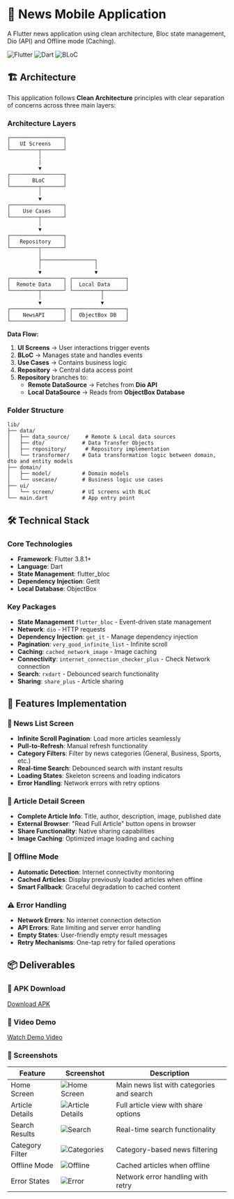 # 📱 News Mobile Application

A Flutter news application using clean architecture, Bloc state management, Dio (API) and Offline mode (Caching).

![Flutter](https://img.shields.io/badge/Flutter-02569B?style=for-the-badge&logo=flutter&logoColor=white)
![Dart](https://img.shields.io/badge/Dart-0175C2?style=for-the-badge&logo=dart&logoColor=white)
![BLoC](https://img.shields.io/badge/BLoC-02569B?style=for-the-badge&logo=flutter&logoColor=white)

## 🏗️ Architecture

This application follows **Clean Architecture** principles with clear separation of concerns across three main layers:

### Architecture Layers

```
┌─────────────────┐
│   UI Screens    │
└─────────┬───────┘
          │
          |
          ▼
┌─────────────────┐
│       BLoC      │
└─────────┬───────┘
          │
          ▼
┌─────────────────┐
│    Use Cases    │
└─────────┬───────┘
          │
          ▼
┌─────────────────┐
│   Repository    │
└─────────┬───────┘
          │
          ├─────────────────┐
          │                 │
          ▼                 ▼
┌─────────────────┐ ┌─────────────────┐
│  Remote Data    │ │  Local Data     │
└─────────┬───────┘ └─────────┬───────┘
          │                   │
          ▼                   ▼
┌─────────────────┐ ┌─────────────────┐
│    NewsAPI      │ │  ObjectBox DB   │
└─────────────────┘ └─────────────────┘
```

**Data Flow:**
1. **UI Screens** → User interactions trigger events
2. **BLoC** → Manages state and handles events
3. **Use Cases** → Contains business logic
4. **Repository** → Central data access point
5. **Repository** branches to:
    - **Remote DataSource** → Fetches from **Dio API**
    - **Local DataSource** → Reads from **ObjectBox Database**

### Folder Structure

```
lib/
├── data/
│   ├── data_source/     # Remote & Local data sources
│   ├── dto/            # Data Transfer Objects
│   ├── repository/      # Repository implementation
│   └── transformer/    # Data transformation logic between domain, dto and entity models
├── domain/
│   ├── model/          # Domain models
│   └── usecase/        # Business logic use cases
├── ui/
│   └── screen/         # UI screens with BLoC
└── main.dart           # App entry point
```

## 🛠️ Technical Stack

### Core Technologies
- **Framework**: Flutter 3.8.1+
- **Language**: Dart
- **State Management**: flutter_bloc
- **Dependency Injection**: GetIt
- **Local Database**: ObjectBox

### Key Packages
- **State Management** `flutter_bloc` - Event-driven state management
- **Network**: `dio` - HTTP requests
- **Dependency Injection**: `get_it` - Manage dependency injection
- **Pagination**: `very_good_infinite_list` - Infinite scroll
- **Caching**: `cached_network_image` - Image caching
- **Connectivity**: `internet_connection_checker_plus` - Check Network connection
- **Search**: `rxdart` - Debounced search functionality
- **Sharing**: `share_plus` - Article sharing

## 🚀 Features Implementation

### 📰 News List Screen
- **Infinite Scroll Pagination**: Load more articles seamlessly
- **Pull-to-Refresh**: Manual refresh functionality
- **Category Filters**: Filter by news categories (General, Business, Sports, etc.)
- **Real-time Search**: Debounced search with instant results
- **Loading States**: Skeleton screens and loading indicators
- **Error Handling**: Network errors with retry options

### 📄 Article Detail Screen
- **Complete Article Info**: Title, author, description, image, published date
- **External Browser**: "Read Full Article" button opens in browser
- **Share Functionality**: Native sharing capabilities
- **Image Caching**: Optimized image loading and caching

### 🔄 Offline Mode
- **Automatic Detection**: Internet connectivity monitoring
- **Cached Articles**: Display previously loaded articles when offline
- **Smart Fallback**: Graceful degradation to cached content

### ⚠️ Error Handling
- **Network Errors**: No internet connection detection
- **API Errors**: Rate limiting and server error handling
- **Empty States**: User-friendly empty result messages
- **Retry Mechanisms**: One-tap retry for failed operations

## 📦 Deliverables

### 📱 APK Download
<!-- Add your APK download link here -->
[Download APK](https://your-apk-download-link.com)

### 🎥 Video Demo
<!-- Add your video demo link here -->
[Watch Demo Video](https://your-video-demo-link.com)

### 📸 Screenshots

| Feature | Screenshot | Description |
|---------|------------|-------------|
| Home Screen | ![Home Screen](screenshots/home.png) | Main news list with categories and search |
| Article Details | ![Article Details](screenshots/details.png) | Full article view with share options |
| Search Results | ![Search](screenshots/search.png) | Real-time search functionality |
| Category Filter | ![Categories](screenshots/categories.png) | Category-based news filtering |
| Offline Mode | ![Offline](screenshots/offline.png) | Cached articles when offline |
| Error States | ![Error](screenshots/error.png) | Network error handling with retry |
